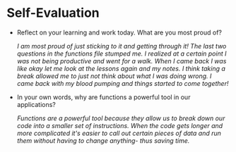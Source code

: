 # Self-Evaluation

- Reflect on your learning and work today. What are you most proud of?

    *I am most proud of just sticking to it and getting through it! The last two questions in the functions file stumped me. I realized at a certain point I was not being productive and went for a walk. When I came back I was like okay let me look at the lessons again and my notes. I think taking a break allowed me to just not think about what I was doing wrong. I came back with my blood pumping and things started to come together!*

- In your own words, why are functions a powerful tool in our applications?

    *Functions are a powerful tool because they allow us to break down our code into a smaller set of instructions. When the code gets longer and more complicated it's easier to call out certain pieces of data and run them without having to change anything- thus saving time.* 